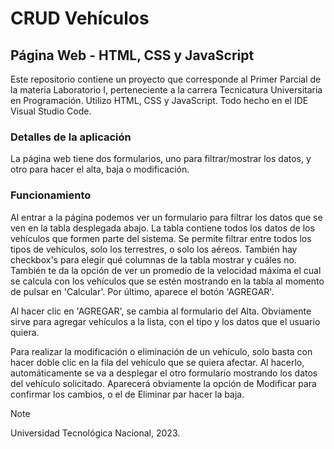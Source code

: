 # CRUD Vehículos
## Página Web - HTML, CSS y JavaScript

Este repositorio contiene un proyecto que corresponde al Primer Parcial de la materia Laboratorio I, perteneciente a la carrera Tecnicatura Universitaria en Programación.
Utilizo HTML, CSS y JavaScript. Todo hecho en el IDE Visual Studio Code.

### Detalles de la aplicación
La página web tiene dos formularios, uno para filtrar/mostrar los datos, y otro para hacer el alta, baja o modificación. 

### Funcionamiento
Al entrar a la página podemos ver un formulario para filtrar los datos que se ven en la tabla desplegada abajo. La tabla contiene todos los datos de los vehículos que formen parte del sistema. Se permite filtrar entre todos los tipos de vehículos, solo los terrestres, o solo los aéreos. También hay checkbox's para elegir qué columnas de la tabla mostrar y cuáles no. También te da la opción de ver un promedio de la velocidad máxima el cual se calcula con los vehículos que se estén mostrando en la tabla al momento de pulsar en 'Calcular'. Por último, aparece el botón 'AGREGAR'.

Al hacer clic en 'AGREGAR', se cambia al formulario del Alta. Obviamente sirve para agregar vehículos a la lista, con el tipo y los datos que el usuario quiera.

Para realizar la modificación o eliminación de un vehículo, solo basta con hacer doble clic en la fila del vehículo que se quiera afectar. Al hacerlo, automáticamente se va a desplegar el otro formulario mostrando los datos del vehículo solicitado. Aparecerá obviamente la opción de Modificar para confirmar los cambios, o el de Eliminar par hacer la baja.

> [!NOTE]
> Universidad Tecnológica Nacional, 2023.
